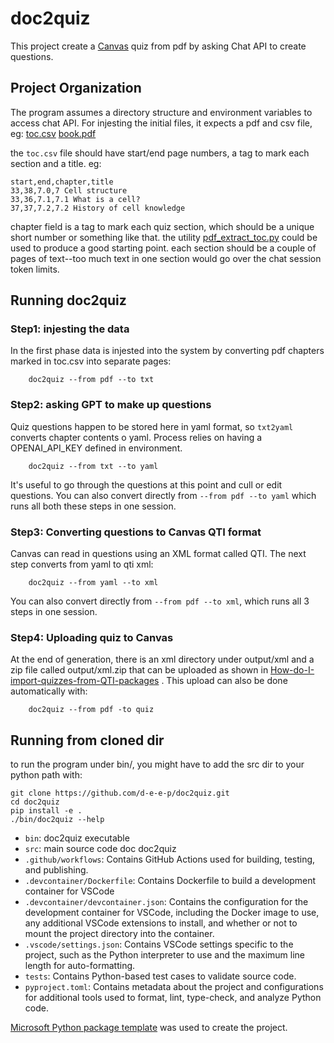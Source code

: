 # doc2quiz

This project create a [Canvas](https://canvas.instructure.com/) quiz from pdf by asking Chat API
to create questions.

## Project Organization

The program assumes a directory structure and environment variables to access chat API.
For injesting the initial files, it expects a pdf and csv file, eg:
    [toc.csv](inputs/csv/toc.csv)
    [book.pdf](inputs/pdf/book.pdf)

the `toc.csv` file should have start/end page numbers, a tag to mark each section and a title. eg:
```
start,end,chapter,title
33,38,7.0,7 Cell structure
33,36,7.1,7.1 What is a cell?
37,37,7.2,7.2 History of cell knowledge
```

chapter field is a tag to mark each quiz section, which should be a unique short number or
something like that.
the utility [pdf_extract_toc.py](bin/pdf_extract_toc.py) could be used to produce a good starting
point.  each section should be a couple of pages of text--too much text in one section
would go over the chat session token limits.


## Running doc2quiz

### Step1: injesting the data

In the first phase data is injested into the system by converting pdf chapters marked in toc.csv
into separate pages:
```
    doc2quiz --from pdf --to txt
```

### Step2: asking GPT to make up questions

Quiz questions happen to be stored here in yaml format, so `txt2yaml` converts chapter contents
o yaml. Process relies on having a OPENAI_API_KEY defined in environment.
```
    doc2quiz --from txt --to yaml
```
It's useful to go through the questions at this point and cull or edit questions.
You can also convert directly from `--from pdf --to yaml` which runs all both these steps in one 
session.


### Step3: Converting questions to Canvas QTI format

Canvas can read in questions using an XML format called QTI. The next step converts from yaml to
qti xml:
```
    doc2quiz --from yaml --to xml
```
You can also convert directly from `--from pdf --to xml`, which runs all 3 steps in one session.

### Step4: Uploading quiz to Canvas 

At the end of generation, there is an xml directory under output/xml and a zip file called
output/xml.zip that can be uploaded as shown in
[How-do-I-import-quizzes-from-QTI-packages](https://community.canvaslms.com/t5/Instructor-Guide/How-do-I-import-quizzes-from-QTI-packages/ta-p/1046) . This upload can also be done automatically with:

```
    doc2quiz --from pdf -to quiz
```

## Running from cloned dir


to run the program under bin/, you might have to add the src dir to your
python path with:

```
git clone https://github.com/d-e-e-p/doc2quiz.git
cd doc2quiz
pip install -e .
./bin/doc2quiz --help
```


- `bin`: doc2quiz executable
- `src`: main source code doc doc2quiz
- `.github/workflows`: Contains GitHub Actions used for building, testing, and publishing.
- `.devcontainer/Dockerfile`: Contains Dockerfile to build a development container for VSCode 
- `.devcontainer/devcontainer.json`: Contains the configuration for the development container for VSCode, including the Docker image to use, any additional VSCode extensions to install, and whether or not to mount the project directory into the container.
- `.vscode/settings.json`: Contains VSCode settings specific to the project, such as the Python interpreter to use and the maximum line length for auto-formatting.
- `tests`: Contains Python-based test cases to validate source code.
- `pyproject.toml`: Contains metadata about the project and configurations for additional tools used to format, lint, type-check, and analyze Python code.


[Microsoft Python package template](https://github.com/microsoft/python-package-template) was used to create the project.

